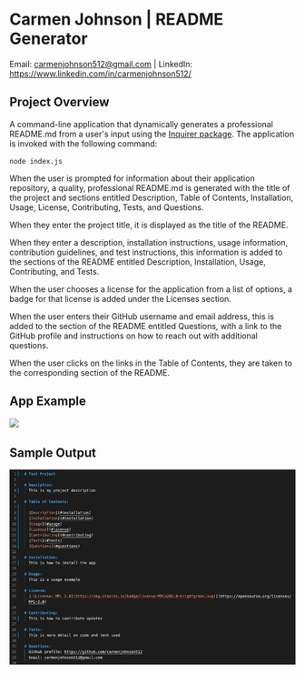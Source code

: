 # Carmen Johnson | README Generator

Email: carmenjohnson512@gmail.com | LinkedIn: https://www.linkedin.com/in/carmenjohnson512/

## Project Overview

A command-line application that dynamically generates a professional README.md from a user's input using the [Inquirer package](https://www.npmjs.com/package/inquirer). The application is invoked with the following command:

```
node index.js
```
When the user is prompted for information about their application repository, a quality, professional README.md is generated with the title of the project and sections entitled Description, Table of Contents, Installation, Usage, License, Contributing, Tests, and Questions. 

When they enter the project title, it is displayed as the title of the README. 

When they enter a description, installation instructions, usage information, contribution guidelines, and test instructions, this information is added to the sections of the README entitled Description, Installation, Usage, Contributing, and Tests.

When the user chooses a license for the application from a list of options, a badge for that license is added under the Licenses section.

When the user enters their GitHub username and email address, this is added to the section of the README entitled Questions, with a link to the GitHub profile and instructions on how to reach out with additional questions.

When the user clicks on the links in the Table of Contents, they are taken to the corresponding section of the README. 

## App Example
![](Develop/README-Generator-example.gif)

## Sample Output
![](Develop/README-Output-Example.jpg)

